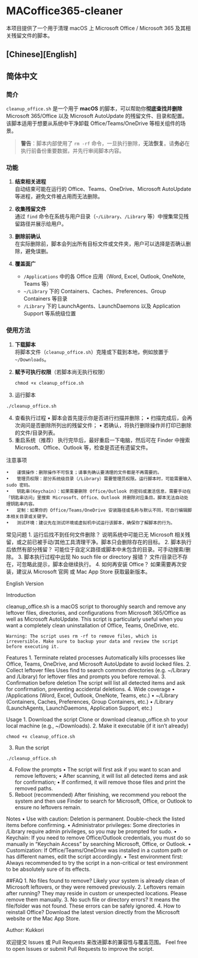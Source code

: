 # MACoffice365-cleaner

本项目提供了一个用于清理 macOS 上 Microsoft Office / Microsoft 365 及其相关残留文件的脚本。

[Chinese][English]
---

## 简体中文

### 简介

`cleanup_office.sh` 是一个用于 **macOS** 的脚本，可以帮助你**彻底查找并删除** Microsoft 365/Office 以及 Microsoft AutoUpdate 的残留文件、目录和配置。  
该脚本适用于想要从系统中干净卸载 Office/Teams/OneDrive 等相关组件的场景。

> **警告**：脚本内部使用了 `rm -rf` 命令，一旦执行删除，**无法恢复**。请**务必**在执行前备份重要数据，并先行审阅脚本内容。

### 功能

1. **结束相关进程**  
   自动结束可能在运行的 Office、Teams、OneDrive、Microsoft AutoUpdate 等进程，避免文件被占用而无法删除。  

2. **收集残留文件**  
   通过 `find` 命令在系统与用户目录（`~/Library`、`/Library` 等）中搜集常见残留路径并展示给用户。  

3. **删除前确认**  
   在实际删除前，脚本会列出所有目标文件或文件夹，用户可以选择是否确认删除，避免误删。  

4. **覆盖面广**  
   - `/Applications` 中的各 Office 应用（Word, Excel, Outlook, OneNote, Teams 等）  
   - `~/Library` 下的 Containers、Caches、Preferences、Group Containers 等目录  
   - `/Library` 下的 LaunchAgents、LaunchDaemons 以及 Application Support 等系统级位置  

### 使用方法

1. **下载脚本**  
   将脚本文件（`cleanup_office.sh`）克隆或下载到本地，例如放置于 `~/Downloads`。

2. **赋予可执行权限**（若脚本尚无执行权限）  

   `chmod +x cleanup_office.sh`

3.	运行脚本

   `./cleanup_office.sh`


4.	查看执行过程
	•	脚本会首先提示你是否进行扫描并删除；
	•	扫描完成后，会再次询问是否删除所列出的残留文件；
	•	若确认，将执行删除操作并打印已删除的文件/目录列表。
6.	重启系统（推荐）
执行完毕后，最好重启一下电脑，然后可在 Finder 中搜索 Microsoft、Office、Outlook 等，检查是否还有遗留文件。

注意事项

	•	谨慎操作：删除操作不可恢复；请事先确认要清理的文件都是不再需要的。
	•	管理员权限：部分系统级目录（/Library）需要管理员权限。运行脚本时，可能需要输入 sudo 密码。
	•	钥匙串(Keychain)：如果需要删除 Office/Outlook 的密码或激活信息，需要手动在「钥匙串访问」里搜索 Microsoft、Office、Outlook 并删除对应条目。脚本无法自动处理钥匙串内容。
	•	定制：如果你的 Office/Teams/OneDrive 安装路径或名称与默认不同，可自行编辑脚本相关目录或关键字。
	•	测试环境：建议先在测试环境或虚拟机中试运行该脚本，确保你了解脚本的行为。

常见问题
	1.	运行后找不到任何文件删除？
说明系统中可能已无 Microsoft 相关残留，或之前已被手动/其他工具清理干净。脚本只会删除存在的目标。
	2.	脚本执行后依然有部分残留？
可能位于自定义路径或脚本中未包含的目录。可手动搜索/删除。
	3.	脚本执行过程中出现 No such file or directory 报错？
文件/目录已不存在，可忽略此提示，脚本会继续执行。
	4.	如何再安装 Office？
如果需要再次安装，建议从 Microsoft 官网 或 Mac App Store 获取最新版本。

English Version

Introduction

cleanup_office.sh is a macOS script to thoroughly search and remove any leftover files, directories, and configurations from Microsoft 365/Office as well as Microsoft AutoUpdate.
This script is particularly useful when you want a completely clean uninstallation of Office, Teams, OneDrive, etc.

	Warning: The script uses rm -rf to remove files, which is irreversible. Make sure to backup your data and review the script before executing it.

Features
	1.	Terminate related processes
Automatically kills processes like Office, Teams, OneDrive, and Microsoft AutoUpdate to avoid locked files.
	2.	Collect leftover files
Uses find to search common directories (e.g. ~/Library and /Library) for leftover files and prompts you before removal.
	3.	Confirmation before deletion
The script will list all detected items and ask for confirmation, preventing accidental deletions.
	4.	Wide coverage
	•	/Applications (Word, Excel, Outlook, OneNote, Teams, etc.)
	•	~/Library (Containers, Caches, Preferences, Group Containers, etc.)
	•	/Library (LaunchAgents, LaunchDaemons, Application Support, etc.)

Usage
	1.	Download the script
Clone or download cleanup_office.sh to your local machine (e.g., ~/Downloads).
	2.	Make it executable (if it isn’t already)

   `chmod +x cleanup_office.sh`


3.	Run the script

   `./cleanup_office.sh`

4.	Follow the prompts
	•	The script will first ask if you want to scan and remove leftovers;
	•	After scanning, it will list all detected items and ask for confirmation;
	•	If confirmed, it will remove those files and print the removed paths.
5.	Reboot (recommended)
After finishing, we recommend you reboot the system and then use Finder to search for Microsoft, Office, or Outlook to ensure no leftovers remain.

Notes
	•	Use with caution: Deletion is permanent. Double-check the listed items before confirming.
	•	Administrator privileges: Some directories in /Library require admin privileges, so you may be prompted for sudo.
	•	Keychain: If you need to remove Office/Outlook credentials, you must do so manually in “Keychain Access” by searching Microsoft, Office, or Outlook.
	•	Customization: If Office/Teams/OneDrive was installed in a custom path or has different names, edit the script accordingly.
	•	Test environment first: Always recommended to try the script in a non-critical or test environment to be absolutely sure of its effects.

##FAQ
	1.	No files found to remove?
Likely your system is already clean of Microsoft leftovers, or they were removed previously.
	2.	Leftovers remain after running?
They may reside in custom or unexpected locations. Please remove them manually.
	3.	No such file or directory errors?
It means the file/folder was not found. These errors can be safely ignored.
	4.	How to reinstall Office?
Download the latest version directly from the Microsoft website or the Mac App Store.

Author: Kukkori

欢迎提交 Issues 或 Pull Requests 来改进脚本的兼容性与覆盖范围。
Feel free to open Issues or submit Pull Requests to improve the script.
